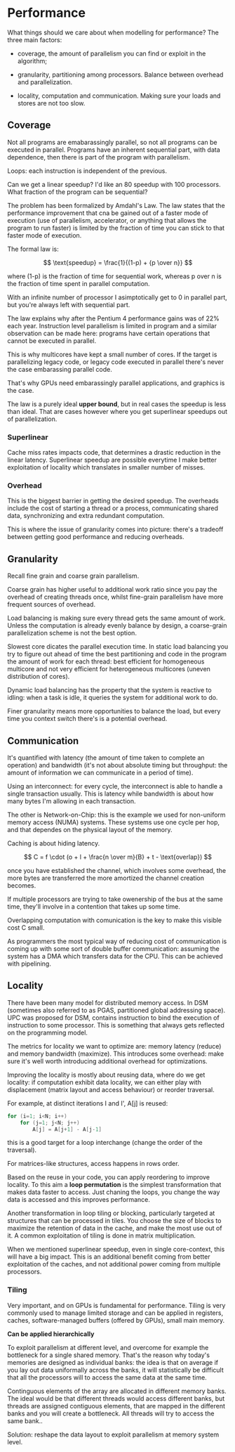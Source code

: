 # Performance

What things should we care about when modelling for performance? The three main factors:

- coverage, the amount of parallelism you can find or exploit in the algorithm;

- granularity, partitioning among processors. Balance between overhead and parallelization.

- locality, computation and communication. Making sure your loads and stores are not too slow.

## Coverage

Not all programs are emabarassingly parallel, so not all programs can be executed in parallel.
Programs have an inherent sequential part, with data dependence, then there is part of the program with parallelism.

Loops: each instruction is independent of the previous.

Can we get a linear speedup? I'd like an 80 speedup with 100 processors. What fraction of the program can be sequential?

The problem has been formalized by Amdahl's Law. The law states that the performance improvement that cna be gained out
of a faster mode of execution (use of parallelism, accelerator, or anything that allows the program to run faster) is
limited by the fraction of time you can stick to that faster mode of execution.

The formal law is:

$$
\text{speedup} = \frac{1}{(1-p) + {p \over n}}
$$

where (1-p) is the fraction of time for sequential work, whereas p over n is the fraction of time spent in parallel
computation.

With an infinite number of processor I asimptotically get to 0 in parallel part, but you're always left with sequential
part.

The law explains why after the Pentium 4 performance gains was of 22% each year. Instruction level parallelism is limited
in program and a similar observation can be made here: programs have certain operations that cannot be executed in parallel.

This is why multicores have kept a small number of cores. If the target is parallelizing legacy code, or legacy code
executed in parallel there's never the case embarassing parallel code.

That's why GPUs need embarassingly parallel applications, and graphics is the case.

The law is a purely ideal **upper bound**, but in real cases the speedup is less than ideal. That are cases however where
you get superlinear speedups out of parallelization.

### Superlinear

Cache miss rates impacts code, that determines a drastic reduction in the linear latency. Superlinear speedup are possible
everytime I make better exploitation of locality which translates in smaller number of misses.

### Overhead

This is the biggest barrier in getting the desired speedup. The overheads include the cost of starting a thread or a process,
communicating shared data, synchronizing and extra redundant computation.

This is where the issue of granularity comes into picture: there's a tradeoff between getting good performance and reducing
overheads.

## Granularity

Recall fine grain and coarse grain parallelism.

Coarse grain has higher useful to additional work ratio since you pay the overhead of creating threads once, whilst fine-grain
parallelism have more frequent sources of overhead.

Load balancing is making sure every thread gets the same amount of work. Unless the computation is already evenly balance
by design, a coarse-grain parallelization scheme is not the best option.

Slowest core dicates the parallel execution time. In static load balancing you try to figure out ahead of time the best
partitioning and code in the program the amount of work for each thread: best efficient for homogeneous multicore and not
very efficient for heterogeneous multicores (uneven distribution of cores).

Dynamic load balancing has the property that the system is reactive to idling: when a task is idle, it queries the system
for additional work to do.

Finer granularity means more opportunities to balance the load, but every time you context switch there's is a potential
overhead.

## Communication

It's quantified with latency (the amount of time taken to complete an operation) and bandwidth (it's not about absolute
timing but throughput: the amount of information we can communicate in a period of time).

Using an interconnect: for every cycle, the interconnect is able to handle a single transaction usually. This is latency
while bandwidth is about how many bytes I'm allowing in each transaction.

The other is Network-on-Chip: this is the example we used for non-uniform memory access (NUMA) systems. These systems
use one cycle per hop, and that dependes on the physical layout of the memory.

Caching is about hiding latency.

$$
C = f \cdot (o + l + \frac{n \over m}{B} + t - \text{overlap})
$$

once you have established the channel, which involves some overhead, the more bytes are transferred the more amortized
the channel creation becomes.

If multiple processors are trying to take owenership of the bus at the same time, they'll involve in a contention that
takes up some time.

Overlapping computation with comunication is the key to make this visible cost C small.

As programmers the most typical way of reducing cost of communication is coming up with some sort of double buffer
communication: assuming the system has a DMA which transfers data for the CPU. This can be achieved with pipelining.

## Locality

There have been many model for distributed memory access. In DSM (sometimes also referred to as PGAS, partitioned global
addressing space).
UPC was proposed for DSM, contains instruction to bind the execution of instruction to some processor. This is something
that always gets reflected on the programming model.

The metrics for locality we want to optimize are: memory latency (reduce) and memory bandwidth (maximize). This introduces
some overhead: make sure it's well worth introducing additional overhead for optimizations.

Improving the locality is mostly about reusing data, where do we get locality: if computation exhibit data locality, we can
either play with displacement (matrix layout and access behaviour) or reorder traversal.

For example, at distinct iterations I and I', A[j] is reused:

```c++
for (i=1; i<N; i++)
    for (j=1; j<N; j++)
        A[j] = A[j+1] - A[j-1]
```

this is a good target for a loop interchange (change the order of the traversal).

For matrices-like structures, access happens in rows order.

Based on the reuse in your code, you can apply reordering to improve locality. To this aim a **loop permutation** is
the simplest transformation that makes data faster to access. Just chaning the loops, you change the way data is accessed
and this improves performance.

Another transformation in loop tiling or blocking, particularly targeted at structures that can be processed in tiles.
You choose the size of blocks to maximize the retention of data in the cache, and make the most use out of it.
A common exploitation of tiling is done in matrix multiplication.

When we mentioned superlinear speedup, even in single core-context, this will have a big impact. This is an additional
benefit coming from better exploitation of the caches, and not additional power coming from multiple processors.

### Tiling

Very important, and on GPUs is fundamental for performance. Tiling is very commonly used to manage limited storage and
can be applied in registers, caches, software-managed buffers (offered by GPUs), small main memory.

**Can be applied hierarchically**

To exploit parallelism at different level, and overcome for example the bottleneck for a single shared memory. That's the
reason why today's memories are designed as individual banks: the idea is that on average if you lay out data uniformally
across the banks, it will statistically be difficult that all the processors will to access the same data at the same
time.

Continguous elements of the array are allocated in different memory banks. The ideal would be that different threads would
access different banks, but threads are assigned contiguous elements, that are mapped in the different banks and you will
create a bottleneck. All threads will try to access the same bank..

Solution: reshape the data layout to exploit parallelism at memory system level.
